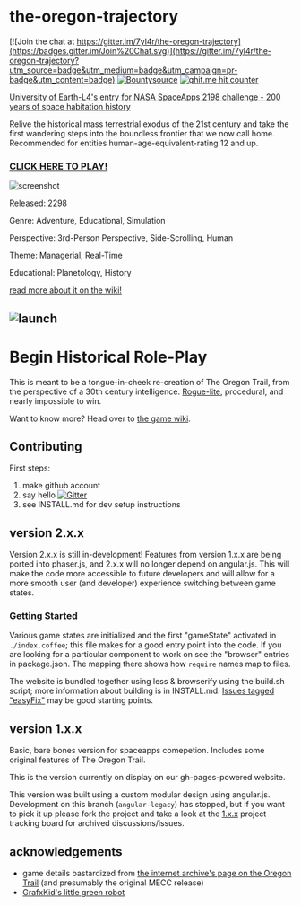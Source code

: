 # the-oregon-trajectory #

[![Join the chat at https://gitter.im/7yl4r/the-oregon-trajectory](https://badges.gitter.im/Join%20Chat.svg)](https://gitter.im/7yl4r/the-oregon-trajectory?utm_source=badge&utm_medium=badge&utm_campaign=pr-badge&utm_content=badge)
[![Bountysource](https://img.shields.io/bountysource/team/mozilla-core/activity.svg)](https://www.bountysource.com/trackers/13859664-7yl4r-the-oregon-trajectory)
[![ghit.me hit counter](https://ghit.me/badge.svg?repo=7yl4r/the-oregon-trajectory)](https://ghit.me/repo/7yl4r/the-oregon-trajectory)

[University of Earth-L4's entry for NASA SpaceApps 2198 challenge - 200 years of space habitation history](https://2015.spaceappschallenge.org/challenge/asteroids-2025-2100-future-history/)

Relive the historical mass terrestrial exodus of the 21st century and take the first wandering steps into the boundless frontier that we now call home. Recommended for entities human-age-equivalent-rating 12 and up.

### [CLICK HERE TO PLAY!](http://7yl4r.github.io/the-oregon-trajectory/) ###
![screenshot](http://i.imgur.com/jK6kihi.png)

Released: 2298

Genre: Adventure, Educational, Simulation

Perspective: 3rd-Person Perspective, Side-Scrolling, Human

Theme: Managerial, Real-Time

Educational: Planetology, History

[read more about it on the wiki!](https://github.com/7yl4r/the-oregon-trajectory/wiki)

![launch](http://i.imgur.com/a7GD71v.png)
-------------------------------------------------------------------------------------------------

# Begin Historical Role-Play #
This is meant to be a tongue-in-cheek re-creation of The Oregon Trail, from the perspective of a 30th century intelligence. [Rogue-lite](http://www.giantbomb.com/forums/general-discussion-30/agreedisagree-by-modern-standards-oregon-trail-was-562547/?page=1#js-message-5994632), procedural, and nearly impossible to win.

Want to know more? Head over to [the game wiki](https://github.com/7yl4r/the-oregon-trajectory/wiki).

## Contributing ##
First steps:

1. make github account
2. say hello [![Gitter](https://badges.gitter.im/Join%20Chat.svg)](https://gitter.im/7yl4r/the-oregon-trajectory?utm_source=badge&utm_medium=badge&utm_campaign=pr-badge)
3. see INSTALL.md for dev setup instructions


## version 2.x.x ##
Version 2.x.x is still in-development! Features from version 1.x.x are being ported into phaser.js, and 2.x.x will no longer depend on angular.js.
This will make the code more accessible to future developers and will allow for a more smooth user  (and developer) experience switching between game states.

### Getting Started ###
Various game states are initialized and the first "gameState" activated in `./index.coffee`; this file makes for a good entry point into the code.
If you are looking for a particular component to work on see the "browser" entries in package.json.
The mapping there shows how `require` names map to files.

The website is bundled together using less & browserify using the build.sh script; more information about building is in INSTALL.md.
[Issues tagged "easyFix"](https://github.com/7yl4r/the-oregon-trajectory/issues?q=is%3Aopen+is%3Aissue+label%3AeasyFix) may be good starting points.

## version 1.x.x ##
Basic, bare bones version for spaceapps comepetion. Includes some original features of The Oregon Trail.

This is the version currently on display on our gh-pages-powered website.

This version was built using a custom modular design using angular.js. Development on this branch (`angular-legacy`) has stopped, but if you want to pick it up please fork the project and take a look at the [1.x.x](https://github.com/7yl4r/the-oregon-trajectory/projects/3) project tracking board for archived discussions/issues.

## acknowledgements ##

* game details bastardized from [the internet archive's page on the Oregon Trail](https://archive.org/details/msdos_Oregon_Trail_The_1990) (and presumably the original MECC release)
* [GrafxKid's little green robot](http://opengameart.org/content/green-robot)
